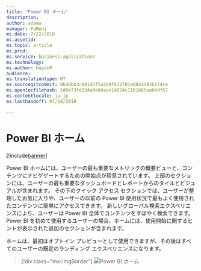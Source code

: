 ```yaml
---
title: "Power BI ホーム"
description: 
author: adamw
manager: PaBenj
ms.date: 7/22/2018
ms.assetid: 
ms.topic: article
ms.prod: 
ms.service: business-applications
ms.technology: 
ms.author: HaydnR
audience: 
ms.translationtype: HT
ms.sourcegitcommit: 0b40bb3c98145f5a260f412701a884a5936174ce
ms.openlocfilehash: 1d0e73fd334a0e60ace1d074c1181865aab6df57
ms.contentlocale: ja-jp
ms.lasthandoff: 07/18/2018

---
```

# <a name="power-bi-home"></a>Power BI ホーム

[!include[banner](../../../includes/banner.md)]

Power BI ホームには、ユーザーの最も重要なメトリックの概要ビューと、コンテンツにナビゲゲートするための開始点が用意されています。 上部のセクションには、ユーザーの最も重要なダッシュボードとレポートからのタイルとビジュアルが含まれます。 その下のクイック アクセス セクションでは、ユーザーが整理したお気に入りや、ユーザーの以前の Power BI 使用状況で最もよく使用されたコンテンツに簡単にアクセスできます。 新しいグローバル検索エクスペリエンスにより、ユーザーは Power BI 全体でコンテンツをすばやく検索できます。 Power BI を初めて使用するユーザーの場合、ホームには、使用開始に関するヒントが表示された追加のセクションが含まれます。

ホームは、最初はオプトイン プレビューとして使用できますが、その後はすべてのユーザーの既定のランディング エクスペリエンスになります。

> [!div class="mx-imgBorder"]
> ![](media/power-bi-home.png "Power BI ホーム")

